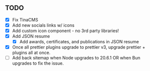 ## TODO

- [x] Fix TinaCMS
- [x] Add new socials links w/ icons
- [x] Add custom icon component - no 3rd party libraries!
- [x] Add JSON resume
  - [x] Add awards, certificates, and publications in JSON resume
- [x] Once all prettier plugins upgrade to prettier v3, upgrade prettier + plugins all at once.
- [ ] Add back sitemap when Node upgrades to 20.6.1 OR when Bun upgrades to fix the issue.
